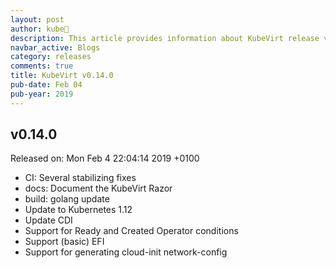 ```yaml
---
layout: post
author: kube🤖
description: This article provides information about KubeVirt release v0.14.0 changes
navbar_active: Blogs
category: releases
comments: true
title: KubeVirt v0.14.0
pub-date: Feb 04
pub-year: 2019
---
```



## v0.14.0

Released on: Mon Feb 4 22:04:14 2019 +0100

- CI: Several stabilizing fixes
- docs: Document the KubeVirt Razor
- build: golang update
- Update to Kubernetes 1.12
- Update CDI
- Support for Ready and Created Operator conditions
- Support (basic) EFI
- Support for generating cloud-init network-config
